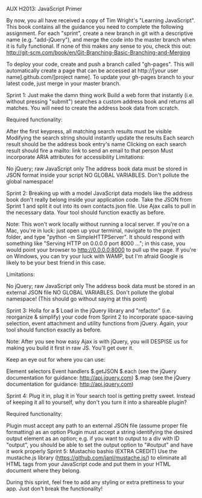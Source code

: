 AUX H2013: JavaScript Primer

By now, you all have received a copy of Tim Wright's "Learning JavaScript". This book contains all the guidance you need to complete the following assignment. For each "sprint", create a new branch in git with a descriptive name (e.g. "add-jQuery"), and merge the code into the master branch when it is fully functional. If none of this makes any sense to you, check this out: http://git-scm.com/book/en/Git-Branching-Basic-Branching-and-Merging

To deploy your code, create and push a branch called "gh-pages". This will automatically create a page that can be accessed at http://[your user name].github.com/[project name]. To update your gh-pages branch to your latest code, just merge in your master branch.

Sprint 1: Just make the damn thing work
Build a web form that instantly (i.e. without pressing "submit") searches a custom address book and returns all matches. You will need to create the address book data from scratch.

Required functionality:

After the first keypress, all matching search results must be visible
Modifying the search string should instantly update the results
Each search result should be the address book entry's name
Clicking on each search result should fire a mailto: link to send an email to that person
Must incorporate ARIA attributes for accessibility
Limitations:

No jQuery; raw JavaScript only
The address book data must be stored in JSON format inside your script
NO GLOBAL VARIABLES. Don't pollute the global namespace!

Sprint 2: Breaking up with a model
JavaScript data models like the address book don't really belong inside your application code. Take the JSON from Sprint 1 and split it out into its own contacts.json file. Use Ajax calls to pull in the necessary data. Your tool should function exactly as before.

Note: This won't work locally without running a local server. If you're on a Mac, you're in luck: just open up your terminal, navigate to the project folder, and type "python -m SimpleHTTPServer". It should respond with something like "Serving HTTP on 0.0.0.0 port 8000 ..."; in this case, you would point your browser to http://0.0.0.0:8000 to pull up the page. If you're on Windows, you can try your luck with WAMP, but I'm afraid Google is likely to be your best friend in this case.

Limitations:

No jQuery; raw JavaScript only
The address book data must be stored in an external JSON file
NO GLOBAL VARIABLES. Don't pollute the global namespace! (This should go without saying at this point)

Sprint 3: Holla for a $
Load in the jQuery library and "refactor" (i.e. reorganize & simplify) your code from Sprint 2 to incorporate space-saving selection, event attachment and utility functions from jQuery. Again, your tool should function exactly as before.

Note: After you see how easy Ajax is with jQuery, you will DESPISE us for making you build it first in raw JS. You'll get over it.

Keep an eye out for where you can use:

Element selectors
Event handlers
$.getJSON
$.each (see the jQuery documentation for guidance: http://api.jquery.com)
$.map (see the jQuery documentation for guidance: http://api.jquery.com)

Sprint 4: Plug it in, plug it in
Your search tool is getting pretty sweet. Instead of keeping it all to yourself, why don't you turn it into a shareable plugin?

Required functionality:

Plugin must accept any path to an external JSON file (assume proper file formatting) as an option
Plugin must accept a string identifying the desired output element as an option; e.g. if you want to output to a div with ID "output", you should be able to set the output option to "#output" and have it work properly
Sprint 5: Mustachio bashio (EXTRA CREDIT)
Use the mustache.js library (https://github.com/janl/mustache.js/) to eliminate all HTML tags from your JavaScript code and put them in your HTML document where they belong.

During this sprint, feel free to add any styling or extra prettiness to your app. Just don't break the functionality!